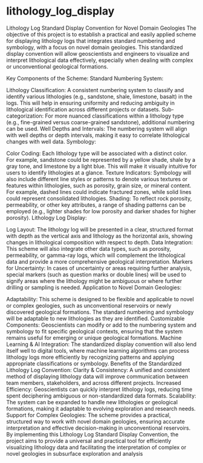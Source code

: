# lithology_log_display
Lithology Log Standard Display Convention for Novel Domain Geologies
The objective of this project is to establish a practical and easily applied scheme for displaying lithology logs that integrates standard numbering and symbology, with a focus on novel domain geologies. This standardized display convention will allow geoscientists and engineers to visualize and interpret lithological data effectively, especially when dealing with complex or unconventional geological formations.

Key Components of the Scheme:
Standard Numbering System:

Lithology Classification: A consistent numbering system to classify and identify various lithologies (e.g., sandstone, shale, limestone, basalt) in the logs. This will help in ensuring uniformity and reducing ambiguity in lithological identification across different projects or datasets.
Sub-categorization: For more nuanced classifications within a lithology type (e.g., fine-grained versus coarse-grained sandstone), additional numbering can be used.
Well Depths and Intervals: The numbering system will align with well depths or depth intervals, making it easy to correlate lithological changes with well data.
Symbology:

Color Coding: Each lithology type will be associated with a distinct color. For example, sandstone could be represented by a yellow shade, shale by a gray tone, and limestone by a light blue. This will make it visually intuitive for users to identify lithologies at a glance.
Texture Indicators: Symbology will also include different line styles or patterns to denote various textures or features within lithologies, such as porosity, grain size, or mineral content. For example, dashed lines could indicate fractured zones, while solid lines could represent consolidated lithologies.
Shading: To reflect rock porosity, permeability, or other key attributes, a range of shading patterns can be employed (e.g., lighter shades for low porosity and darker shades for higher porosity).
Lithology Log Display:

Log Layout: The lithology log will be presented in a clear, structured format with depth as the vertical axis and lithology as the horizontal axis, showing changes in lithological composition with respect to depth.
Data Integration: This scheme will also integrate other data types, such as porosity, permeability, or gamma-ray logs, which will complement the lithological data and provide a more comprehensive geological interpretation.
Markers for Uncertainty: In cases of uncertainty or areas requiring further analysis, special markers (such as question marks or double lines) will be used to signify areas where the lithology might be ambiguous or where further drilling or sampling is needed.
Application to Novel Domain Geologies:

Adaptability: This scheme is designed to be flexible and applicable to novel or complex geologies, such as unconventional reservoirs or newly discovered geological formations. The standard numbering and symbology will be adaptable to new lithologies as they are identified.
Customizable Components: Geoscientists can modify or add to the numbering system and symbology to fit specific geological contexts, ensuring that the system remains useful for emerging or unique geological formations.
Machine Learning & AI Integration: The standardized display convention will also lend itself well to digital tools, where machine learning algorithms can process lithology logs more efficiently by recognizing patterns and applying appropriate classifications or symbology.
Benefits of the Standardized Lithology Log Convention:
Clarity & Consistency: A unified and consistent method of displaying lithology data will improve communication between team members, stakeholders, and across different projects.
Increased Efficiency: Geoscientists can quickly interpret lithology logs, reducing time spent deciphering ambiguous or non-standardized data formats.
Scalability: The system can be expanded to handle new lithologies or geological formations, making it adaptable to evolving exploration and research needs.
Support for Complex Geologies: The scheme provides a practical, structured way to work with novel domain geologies, ensuring accurate interpretation and effective decision-making in unconventional reservoirs.
By implementing this Lithology Log Standard Display Convention, the project aims to provide a universal and practical tool for efficiently visualizing lithology data and facilitating the interpretation of complex or novel geologies in subsurface exploration and analysis
